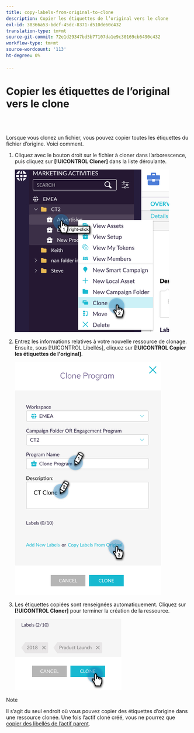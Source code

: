 ```yaml
---
title: copy-labels-from-original-to-clone
description: Copier les étiquettes de l’original vers le clone
exl-id: 30366a53-bdcf-45dc-8371-d510de60c432
translation-type: tm+mt
source-git-commit: 72e1d29347bd5b77107da1e9c30169cb6490c432
workflow-type: tm+mt
source-wordcount: '113'
ht-degree: 0%

---
```


# Copier les étiquettes de l’original vers le clone

<br> 

Lorsque vous clonez un fichier, vous pouvez copier toutes les étiquettes du fichier d’origine. Voici comment.

1. Cliquez avec le bouton droit sur le fichier à cloner dans l’arborescence, puis cliquez sur **[!UICONTROL Cloner]** dans la liste déroulante.

   ![Image un](/help/sky/assets/labels/copy-labels-from-original-to-clone/copy-labels-from-original-to-clone-1.jpg)

1. Entrez les informations relatives à votre nouvelle ressource de clonage. Ensuite, sous [!UICONTROL Libellés], cliquez sur **[!UICONTROL Copier les étiquettes de l&#39;original]**.

   ![Image 2](/help/sky/assets/labels/copy-labels-from-original-to-clone/copy-labels-from-original-to-clone-2.jpg)

1. Les étiquettes copiées sont renseignées automatiquement. Cliquez sur **[!UICONTROL Cloner]** pour terminer la création de la ressource.

   ![Image trois](/help/sky/assets/labels/copy-labels-from-original-to-clone/copy-labels-from-original-to-clone-3.jpg)

>[!NOTE]
>
>Il s’agit du seul endroit où vous pouvez copier des étiquettes d’origine dans une ressource clonée. Une fois l’actif cloné créé, vous ne pourrez que [copier des libellés de l’actif parent](/help/sky/copy-labels-from-parent-to-child.md).
